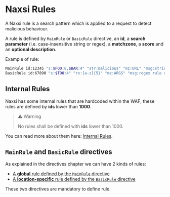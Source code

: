 # **Naxsi Rules**

A Naxsi rule is a search pattern which is applied to a request to detect malicious behaviour.

A rule is defined by `MainRule` or `BasicRule` directive, an **id**, a **search parameter** (i.e. case-insensitive string or regex), a **matchzone**, a **score** and an **optional description**.

Example of rule:

```bash
MainRule id:12345 "s:$FOO:8,$BAR:4" "str:malicious" "mz:URL" "msg:string rule description";
BasicRule id:67890 "s:$TOO:4" "rx:[a-z]{5}" "mz:ARGS" "msg:regex rule description";
```

## **Internal Rules**

Naxsi has some internal rules that are hardcoded within the WAF; these rules are defined by **ids** lower than **1000**.

> ⚠️ Warning
>
> No rules shall be defined with **ids** lower than 1000.

You can read more about them here: [Internal Rules](internal_rules.md).

## **`MainRule` and `BasicRule` directives**

As explained in the directives chapter we can have 2 kinds of rules:

- [A **global** rule defined by the `MainRule` directive](directives.md#mainrule)
- [A **location-specific** rule defined by the `BasicRule` directive](directives.md#basicrule)

These two directives are mandatory to define rule.